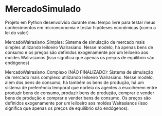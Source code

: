 # MercadoSimulado
Projeto em Python desenvolvido durante meu tempo livre para testar meus conhecimentos em microeconomia e testar hipóteses econômicas (como a lei do valor)

MercadoWalrasiano_Simples: Sistema de simulação de mercado mais simples utilizando leiloeiro Walrasiano. Nesse modelo, há apenas bens de consumo e os preços são definidos exogenamente por um leiloeiro aos moldes Walrasianos (isso significa que apenas os preços de equílibrio são endógenos)

MercadoWalrasiano_Complexo (NÃO FINALIZADO): Sistema de simulação de mercado mais complexo utilizando leiloeiro Walrasiano. Nesse modelo, além dos bens de consumo, há também os bens de produção, há um sistema de preferência temporal que norteia os agentes a escolherem entre produzir bens de consumo, produzir bens de produção, comprar e vender bens de produção e comprar e vender bens de consumo. Os preços são definidos exogenamente por um leiloeiro aos moldes Walrasianos (isso significa que apenas os preços de equílibrio são endógenos).

